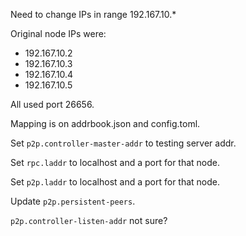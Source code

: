 Need to change IPs in range 192.167.10.*

Original node IPs were:
- 192.167.10.2
- 192.167.10.3
- 192.167.10.4
- 192.167.10.5

All used port 26656.

Mapping is on addrbook.json and config.toml.

Set `p2p.controller-master-addr` to testing server addr.

Set `rpc.laddr` to localhost and a port for that node.

Set `p2p.laddr` to localhost and a port for that node.

Update `p2p.persistent-peers`.

`p2p.controller-listen-addr` not sure?